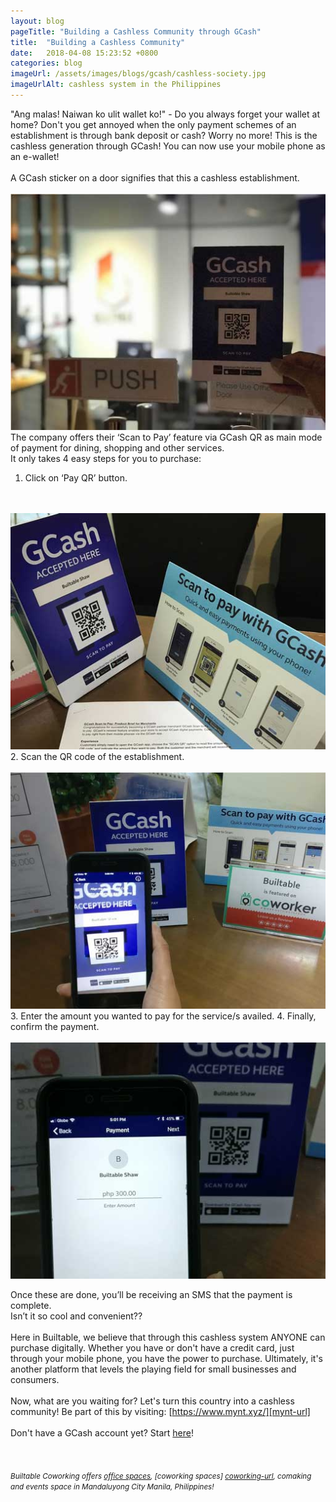 ```yaml
---
layout: blog
pageTitle: "Building a Cashless Community through GCash"
title:  "Building a Cashless Community"
date:   2018-04-08 15:23:52 +0800
categories: blog
imageUrl: /assets/images/blogs/gcash/cashless-society.jpg
imageUrlAlt: cashless system in the Philippines
---
```



"Ang malas! Naiwan ko ulit wallet ko!" - Do you always forget your wallet at home? Don't you get annoyed when the only payment schemes of an establishment is through bank deposit or cash? Worry no more! This is the cashless generation through GCash! You can now use your mobile phone as an e-wallet!
<br>
<br>
A GCash sticker on a door signifies that this a cashless establishment.
<br> 
<br> 
<img src="/assets/images/blogs/gcash/gcash4.jpg" class="img-responsive"/>
<br>
The company offers their ‘Scan to Pay’ feature via GCash QR as main mode of payment for dining, shopping and other services. 
<br>
It only takes 4 easy steps for you to purchase:
1.	Click on ‘Pay QR’ button.
<br>
<br>
<img src="/assets/images/blogs/gcash/gcash3.jpg" class="img-responsive"/>
<br>
2.	Scan the QR code of the establishment.
<br>
<br>
<img src="/assets/images/blogs/gcash/gcash2.jpg" class="img-responsive"/>
<br>
3.	Enter the amount you wanted to pay for the service/s availed.
4.	Finally, confirm the payment.
<br>
<br>
<img src="/assets/images/blogs/gcash/gcash1.jpg" class="img-responsive"/>
<br>

Once these are done, you’ll be receiving an SMS that the payment is complete.<br> Isn’t it so cool and convenient??
<br>
<br>
Here in Builtable, we believe that through this cashless system ANYONE can purchase digitally. Whether you have or don't have a credit card, just through your mobile phone, you have the power to purchase. Ultimately, it's another platform that levels the playing field for small businesses and consumers.
<br>
<br>
Now, what are you waiting for? Let's turn this country into a cashless community! Be part of this by visiting: [https://www.mynt.xyz/][mynt-url] 
<br>
<br>
Don't have a GCash account yet? Start [here][gcash-start]!
<br>
<br><br>
<br>
<small>
<i>
Builtable Coworking offers [office spaces][coworking-url], [coworking spaces] [coworking-url], comaking and events space in Mandaluyong City Manila, Philippines!
</i>
</small>


[coworking-url]:https://builtable.co/coworking#services
[gcash-start]: https://www.gcash.com/personal/getting-started
[fb-page]: https://www.facebook.com/builtable
[mynt-url]: https://www.mynt.xyz/

